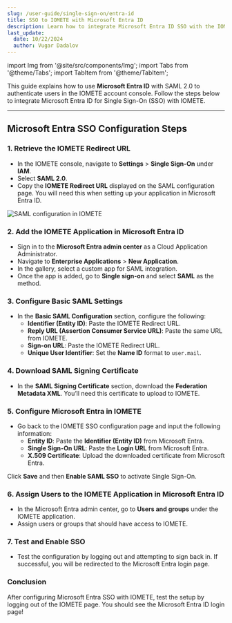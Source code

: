 ```yaml
---
slug: /user-guide/single-sign-on/entra-id
title: SSO to IOMETE with Microsoft Entra ID
description: Learn how to integrate Microsoft Entra ID SSO with the IOMETE Data Plane
last_update:
  date: 10/22/2024
  author: Vugar Dadalov
---
```


import Img from '@site/src/components/Img';
import Tabs from '@theme/Tabs';
import TabItem from '@theme/TabItem';

This guide explains how to use **Microsoft Entra ID** with SAML 2.0 to authenticate users in the IOMETE account console. Follow the steps below to integrate Microsoft Entra ID for Single Sign-On (SSO) with IOMETE.

---

## Microsoft Entra SSO Configuration Steps

### 1. Retrieve the IOMETE Redirect URL

- In the IOMETE console, navigate to **Settings** > **Single Sign-On** under **IAM**.
- Select **SAML 2.0**.
- Copy the **IOMETE Redirect URL** displayed on the SAML configuration page. You will need this when setting up your application in Microsoft Entra ID.

<Img src="/img/user-guide/iam/sso/saml.png" alt="SAML configuration in IOMETE" maxWidth="500px" />

### 2. Add the IOMETE Application in Microsoft Entra ID

- Sign in to the **Microsoft Entra admin center** as a Cloud Application Administrator.
- Navigate to **Enterprise Applications** > **New Application**.
- In the gallery, select a custom app for SAML integration.
- Once the app is added, go to **Single sign-on** and select **SAML** as the method.

<!-- <Img src="/img/user-guide/iam/sso/entra/entra-create-app.png" alt="Creating a new SAML app in Microsoft Entra ID" maxWidth="500px" /> -->

### 3. Configure Basic SAML Settings

- In the **Basic SAML Configuration** section, configure the following:
  - **Identifier (Entity ID)**: Paste the IOMETE Redirect URL.
  - **Reply URL (Assertion Consumer Service URL)**: Paste the same URL from IOMETE.
  - **Sign-on URL**: Paste the IOMETE Redirect URL.
  - **Unique User Identifier**: Set the **Name ID** format to `user.mail`.

<!-- <Img src="/img/user-guide/iam/sso/entra/entra-saml-config.png" alt="SAML configuration settings in Microsoft Entra ID" maxWidth="600px" /> -->

### 4. Download SAML Signing Certificate

- In the **SAML Signing Certificate** section, download the **Federation Metadata XML**. You’ll need this certificate to upload to IOMETE.

<!-- <Img src="/img/user-guide/iam/sso/entra/entra-saml-signing.png" alt="Downloading SAML signing certificate" maxWidth="600px" /> -->

### 5. Configure Microsoft Entra in IOMETE

- Go back to the IOMETE SSO configuration page and input the following information:
  - **Entity ID**: Paste the **Identifier (Entity ID)** from Microsoft Entra.
  - **Single Sign-On URL**: Paste the **Login URL** from Microsoft Entra.
  - **X.509 Certificate**: Upload the downloaded certificate from Microsoft Entra.

Click **Save** and then **Enable SAML SSO** to activate Single Sign-On.

<!-- <Img src="/img/user-guide/iam/sso/entra/entra-saml-fill.png" alt="Filling in SAML details in IOMETE" /> -->

### 6. Assign Users to the IOMETE Application in Microsoft Entra ID

- In the Microsoft Entra admin center, go to **Users and groups** under the IOMETE application.
- Assign users or groups that should have access to IOMETE.


### 7. Test and Enable SSO

- Test the configuration by logging out and attempting to sign back in. If successful, you will be redirected to the Microsoft Entra login page.

<!-- <Img src="/img/user-guide/iam/sso/entra/entra-saml-test.png" alt="Testing the SSO configuration" maxWidth="600px" /> -->

### Conclusion

After configuring Microsoft Entra SSO with IOMETE, test the setup by logging out of the IOMETE page. You should see the Microsoft Entra ID login page!
